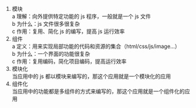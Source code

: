 1. 模块  
   a 理解：向外提供特定功能的 js 程序，一般就是一个 js 文件  
   b 为什么：js 文件很多很复杂  
   c 作用：复用、简化 js 的编写，提高 js 运行效率
2. 组件  
   a 定义：用来实现局部功能的代码和资源的集合（html/css/js/image…）  
   b 为什么：一个界面的功能很复杂  
   c 作用：复用编码，简化项目编码，提高运行效率
3. 模块化  
   当应用中的 js 都以模块来编写的，那这个应用就是一个模块化的应用
4. 组件化  
   当应用中的功能都是多组件的方式来编写的，那这个应用就是一个组件化的应用
